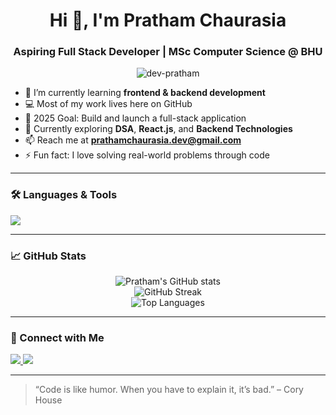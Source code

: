 <h1 align="center">Hi 👋, I'm Pratham Chaurasia</h1>
<h3 align="center">Aspiring Full Stack Developer | MSc Computer Science @ BHU</h3>

<p align="center">
  <img src="https://komarev.com/ghpvc/?username=dev-pratham&label=Profile%20views&color=0e75b6&style=flat" alt="dev-pratham" />
</p>

- 🌱 I’m currently learning **frontend & backend development**
- 💻 Most of my work lives here on GitHub
- 🎯 2025 Goal: Build and launch a full-stack application
- 🧠 Currently exploring **DSA**, **React.js**, and **Backend Technologies**
- 📫 Reach me at **prathamchaurasia.dev@gmail.com**
- ⚡ Fun fact: I love solving real-world problems through code

---

### 🛠️ Languages & Tools

<p>
  <img src="https://skillicons.dev/icons?i=html,css,js,ts,react,nodejs,express,mongodb,java,cpp,git,github,vscode" />
</p>

---

### 📈 GitHub Stats

<p align="center">
  <img src="https://github-readme-stats.vercel.app/api?username=dev-pratham&show_icons=true&theme=radical" alt="Pratham's GitHub stats" />
  <br />
  <img src="https://github-readme-streak-stats.herokuapp.com/?user=dev-pratham&theme=radical" alt="GitHub Streak" />
  <br />
  <img src="https://github-readme-stats.vercel.app/api/top-langs/?username=dev-pratham&layout=compact&theme=radical" alt="Top Languages" />
</p>

---

### 🔗 Connect with Me

<p align="left">
  <a href="https://linkedin.com/in/prathamchaurasia" target="_blank">
    <img src="https://img.shields.io/badge/-LinkedIn-blue?logo=linkedin&style=for-the-badge" />
  </a>
  <a href="mailto:prathamchaurasia.dev@gmail.com">
    <img src="https://img.shields.io/badge/-Email-D14836?style=for-the-badge&logo=gmail&logoColor=white" />
  </a>
</p>

---

> “Code is like humor. When you have to explain it, it’s bad.” – Cory House

